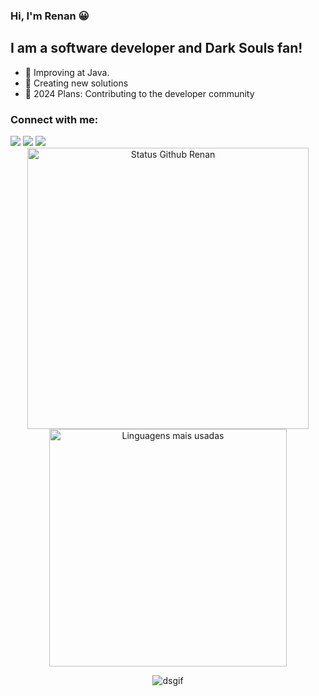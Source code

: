 ### Hi, I'm Renan 😀

## I am a software developer and Dark Souls fan!

- 🌱  Improving at Java.
- 👯  Creating new solutions
- 🥅  2024 Plans: Contributing to the developer community

### Connect with me:

<div>
  <a href="https://www.youtube.com/channel/UCIbZWctqSzDF4ELAqKsjFdw" target="_blank"><img src="https://img.shields.io/badge/YouTube-FF0000?style=for-the-badge&logo=youtube&logoColor=white" target="_blank"></a>
  <a href="https://instagram.com/abadedev" target="_blank"><img src="https://img.shields.io/badge/-Instagram-%23E4405F?style=for-the-badge&logo=instagram&logoColor=white" target="_blank"></a>
  <a href="https://www.linkedin.com/in/renanabade/" target="_blank"><img src="https://img.shields.io/badge/-LinkedIn-%230077B5?style=for-the-badge&logo=linkedin&logoColor=white" target="_blank"></a> 
</div>

<div align="center">
<img width="450em" alt="Status Github Renan" src="https://github-readme-stats.vercel.app/api?username=renanabade&show_icons=true&theme=dracula" />
<img width="380em" alt="Linguagens mais usadas" src="https://github-readme-stats.vercel.app/api/top-langs/?username=renanabade&layout=compact&theme=dracula"/>
<p></p>
<img alt="dsgif" src="https://github.com/renanabade/skgael-gif/blob/main/gaelgif.gif"/>
</div>

